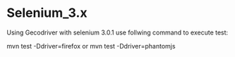 # Selenium_3.x

Using Gecodriver with selenium 3.0.1
use follwing command to execute test:

mvn test -Ddriver=firefox or mvn test -Ddriver=phantomjs
